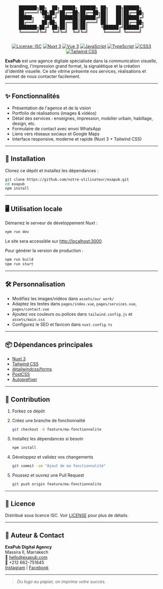 <div align="center">
<pre>
███████╗██╗  ██╗ █████╗ ██████╗ ██╗   ██╗██████╗ 
██╔════╝╚██╗██╔╝██╔══██╗██╔══██╗██║   ██║██╔══██╗
█████╗   ╚███╔╝ ███████║██████╔╝██║   ██║██████╔╝
██╔══╝   ██╔██╗ ██╔══██║██╔═══╝ ██║   ██║██╔══██╗
███████╗██╔╝ ██╗██║  ██║██║     ╚██████╔╝██████╔╝
╚══════╝╚═╝  ╚═╝╚═╝  ╚═╝╚═╝      ╚═════╝ ╚═════╝ 
                                                                                       
</pre>

[![License: ISC](https://img.shields.io/badge/License-ISC-blue.svg)](./LICENSE)
[![Nuxt 3](https://img.shields.io/badge/Nuxt-3.x-00DC82?logo=nuxtdotjs&logoColor=white)](https://nuxt.com/)
[![Vue 3](https://img.shields.io/badge/Vue-3.x-42b883?logo=vue.js&logoColor=white)](https://vuejs.org/)
[![JavaScript](https://img.shields.io/badge/JavaScript-ES2022-F7DF1E?logo=javascript&logoColor=black)](https://developer.mozilla.org/en-US/docs/Web/JavaScript)
[![TypeScript](https://img.shields.io/badge/TypeScript-4.x-3178c6?logo=typescript&logoColor=white)](https://www.typescriptlang.org/)
[![CSS3](https://img.shields.io/badge/CSS3-3.x-1572B6?logo=css3&logoColor=white)](https://developer.mozilla.org/en-US/docs/Web/CSS)
[![Tailwind CSS](https://img.shields.io/badge/TailwindCSS-3.x-06B6D4?logo=tailwindcss&logoColor=white)](https://tailwindcss.com/)
</div>

**ExaPub** est une agence digitale spécialisée dans la communication visuelle, le branding, l'impression grand format, la signalétique et la création d'identité visuelle. Ce site vitrine présente nos services, réalisations et permet de nous contacter facilement.

---

## ✨ Fonctionnalités

- Présentation de l'agence et de la vision
- Portfolio de réalisations (images & vidéos)
- Détail des services : enseignes, impression, mobilier urbain, habillage, design, etc.
- Formulaire de contact avec envoi WhatsApp
- Liens vers réseaux sociaux et Google Maps
- Interface responsive, moderne et rapide (Nuxt 3 + Tailwind CSS)

---

## 🚀 Installation

Clonez ce dépôt et installez les dépendances :

```sh
git clone https://github.com/votre-utilisateur/exapub.git
cd exapub
npm install
```

---

## 🖥️ Utilisation locale

Démarrez le serveur de développement Nuxt :

```sh
npm run dev
```

Le site sera accessible sur [http://localhost:3000](http://localhost:3000).

Pour générer la version de production :

```sh
npm run build
npm run start
```

---

## 🛠️ Personnalisation

- Modifiez les images/vidéos dans `assets/our work/`
- Adaptez les textes dans `pages/index.vue`, `pages/services.vue`, `pages/contact.vue`
- Ajoutez vos couleurs ou polices dans `tailwind.config.js` et `assets/main.css`
- Configurez le SEO et favicon dans `nuxt.config.ts`

---

## 📦 Dépendances principales

- [Nuxt 3](https://nuxt.com/)
- [Tailwind CSS](https://tailwindcss.com/)
- [@tailwindcss/forms](https://github.com/tailwindlabs/tailwindcss-forms)
- [PostCSS](https://postcss.org/)
- [Autoprefixer](https://github.com/postcss/autoprefixer)

---

## 🤝 Contribution

1. Forkez ce dépôt
2. Créez une branche de fonctionnalité

   ```sh
   git checkout -b feature/ma-fonctionnalite
   ```

3. Installez les dépendances si besoin

   ```sh
   npm install
   ```

4. Développez et validez vos changements

   ```sh
   git commit -am "Ajout de ma fonctionnalité"
   ```

5. Poussez et ouvrez une Pull Request

   ```sh
   git push origin feature/ma-fonctionnalite
   ```

---

## 📄 Licence

Distribué sous licence ISC. Voir [LICENSE](./LICENSE) pour plus de détails.

---

## 👤 Auteur & Contact

**ExaPub Digital Agency**  
Massira II, Marrakech  
📧 hello@exapub.com  
📱 +212 662-751645  
[Instagram](https://instagram.com/exapub) | [Facebook](https://www.facebook.com/100038285030820/about/?_rdr)

---

> _Du logo au papier, on imprime votre succès._
